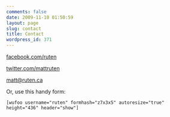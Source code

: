 ```yaml
---
comments: false
date: 2009-11-10 01:50:59
layout: page
slug: contact
title: Contact
wordpress_id: 371
---
```


[facebook.com/ruten](http://facebook.com/ruten)

[twitter.com/mattruten](http://twitter.com/mattruten)

[matt@ruten.ca](mailto:matt@ruten.ca)

Or, use this handy form:

`[wufoo username="ruten" formhash="z7x3x5" autoresize="true" height="436" header="show"]`
